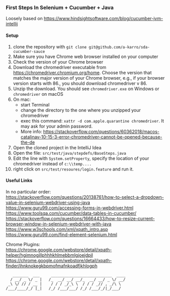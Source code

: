 ### First Steps In Selenium + Cucumber + Java

Loosely based on https://www.hindsightsoftware.com/blog/cucumber-jvm-intellij

#### Setup
1. clone the repository with `git clone git@github.com/a-karro/sda-cucumber-sauce`
2. Make sure you have Chrome web browser installed on your computer
3. Check the version of your Chrome browser
4. Download the chromedriver executable from https://chromedriver.chromium.org/home. Choose the version that matches the major version of your Chrome browser, e.g., if your browser version starts with 86., you should download chromedriver v 86.
5. Unzip the download. You should see `chromedriver.exe` on Windows or `chromedriver` on macOS
6. On mac:
    * start Terminal
    * change the directory to the one where you unzipped your chromedriver
    * exec this command: `xattr -d com.apple.quarantine chromedriver`. It may ask for your admin password.
    * More info: https://stackoverflow.com/questions/60362018/macos-catalinav-10-15-3-error-chromedriver-cannot-be-opened-because-the-de
7. Open the cloned project in the IntelliJ Idea
8. Open the file: `src/test/java/stepdefs/BaseSteps.java`
9. Edit the line with `System.setProperty`, specify the location of your chromedriver instead of `c:\\temp....`
10. right click on `src/test/resoures/login.feature` and run it.


#### Useful Links

In no particular order: <br>
https://stackoverflow.com/questions/20138761/how-to-select-a-dropdown-value-in-selenium-webdriver-using-java
https://www.guru99.com/accessing-forms-in-webdriver.html
https://www.toolsqa.com/cucumber/data-tables-in-cucumber/
https://stackoverflow.com/questions/16664433/how-to-resize-current-browser-window-in-selenium-webdriver-with-java
https://www.w3schools.com/xml/xpath_intro.asp
https://www.guru99.com/find-element-selenium.html

Chrome Plugins: <br>
https://chrome.google.com/webstore/detail/xpath-helper/hgimnogjllphhhkhlmebbmlgjoejdpjl
https://chrome.google.com/webstore/detail/xpath-finder/ihnknokegkbpmofmafnkoadfjkhlogph

       _______  ___     ___________________________  ____
      / __/ _ \/ _ |   /_  __/ __/ __/_  __/ __/ _ \/ __/
     _\ \/ // / __ |    / / / _/_\ \  / / / _// , _/\ \  
    /___/____/_/ |_|   /_/ /___/___/ /_/ /___/_/|_/___/  
                                                     
                                                     